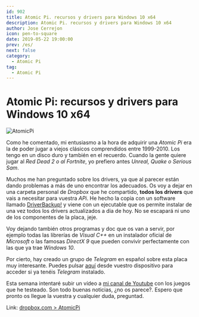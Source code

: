 ```yaml
---
id: 902
title: Atomic Pi. recursos y drivers para Windows 10 x64
description: Atomic Pi. recursos y drivers para Windows 10 x64
author: Jose Cerrejon
icon: pen-to-square
date: 2019-05-22 19:00:00
prev: /es/
next: false
category:
  - Atomic Pi
tag:
  - Atomic Pi
---
```


# Atomic Pi: recursos y drivers para Windows 10 x64

![AtomicPi](/images/2019/05/atomic_pi.jpg)

Como he comentado, mi entusiasmo a la hora de adquirir una *Atomic Pi* era la de poder jugar a viejos clásicos comprendidos entre 1999-2010. Los tengo en un disco duro y también en el recuerdo. Cuando la gente quiere jugar al *Red Dead 2 o al Fortnite*, yo prefiero antes *Unreal, Quake o Serious Sam*.

Muchos me han preguntado sobre los drivers, ya que al parecer están dando problemas a más de uno encontrar los adecuados. Os voy a dejar en una carpeta personal de *Dropbox* que he compartido, **todos los drivers** que vais a necesitar para vuestra *APi*. He hecho la copia con un software llamado [DriverBackup!](https://sourceforge.net/projects/drvback/) y viene con un ejecutable que os permite instalar de una vez todos los drivers actualizados a dia de hoy. No se escapará ni uno de los componentes de la placa, jeje.

Voy dejando también otros programas y doc que os van a servir, por ejemplo todas las librerías de *Visual C++* en un instalador oficial de *Microsoft* o las famosas *DirectX 9* que pueden convivir perfectamente con las que ya trae *Windows 10*.

Por cierto, hay creado un grupo de *Telegram* en español sobre esta placa muy interesante. Puedes pulsar [aquí](tg://resolve?domain=AtomicPi_Spain) desde vuestro dispositivo para acceder si ya tenéis *Telegram* instalado.

Esta semana intentaré subir un vídeo a [mi canal de Youtube](https://www.youtube.com/playlist?list=PLXhElW3ALmWjH_uRqVR-KRFn2WEprno4G) con los juegos que he testeado. Son todo buenas noticias, ¿no os parece?. Espero que pronto os llegue la vuestra y cualquier duda, preguntad.

Link: [dropbox.com > AtomicPi](https://www.dropbox.com/sh/kxquicutpue9ps7/AAAS3JHyYqTeWmaBEczO5EMna?dl=0)